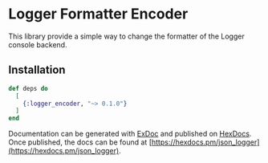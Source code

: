 # Logger Formatter Encoder

This library provide a simple way to change the formatter of the Logger console
backend.

## Installation

```elixir
def deps do
  [
    {:logger_encoder, "~> 0.1.0"}
  ]
end
```

Documentation can be generated with [ExDoc](https://github.com/elixir-lang/ex_doc)
and published on [HexDocs](https://hexdocs.pm). Once published, the docs can
be found at [https://hexdocs.pm/json_logger](https://hexdocs.pm/json_logger).

